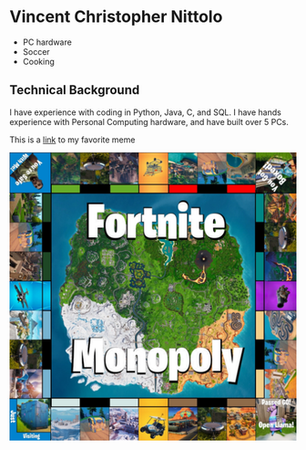 # Vincent Christopher Nittolo
* PC hardware
* Soccer
* Cooking

## Technical Background
I have experience with coding in Python, Java, C, and SQL. I have hands experience with Personal Computing hardware, and have built over 5 PCs. 

This is a [link](https://aliraza.org/profile.jpg) to my favorite meme

![image](https://github.com/Vincent-Nittolo/CIS350-HW2-Nittolo/blob/main/Mappy%20.jpg)
